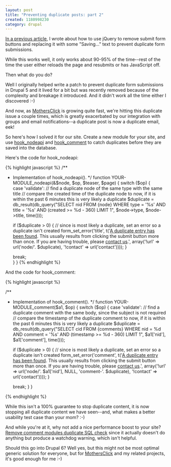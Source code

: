 ```yaml
--- 
layout: post
title: "Preventing duplicate posts: part 2"
created: 1180998230
category: drupal
---
```

<a href="http://tedserbinski.com/drupal/how-to-prevent-duplicate-posts/">In a previous article</a>, I wrote about how to use jQuery to remove submit form buttons and replacing it with some "Saving..." text to prevent duplicate form submissions. 

While this works well, it only works about 90-95% of the time--rest of the time the user either reloads the page and resubmits or has JavaScript off.

Then what do you do?

Well I originally helped write a patch to prevent duplicate form submissions in Drupal 5 and it lived for a bit but was recently removed because of the complexity and breakage it introduced. And it didn't work all the time either I discovered :-)

And now, as <a href="http://www.mothersclick.com">MothersClick</a> is growing quite fast, we're hitting this duplicate issue a couple times, which is greatly exacerbated by our integration with groups and email notifications--a duplicate post is now a duplicate email, eek!

So here's how I solved it for our site. Create a new module for your site, and use [hook_nodeapi](http://api.drupal.org/api/5/function/hook_nodeapi) and [hook_comment](http://api.drupal.org/api/5/function/hook_comment) to catch duplicates before they are saved into the database.

Here's the code for hook_nodeapi:

{% highlight javascript %}
/**
 * Implementation of hook_nodeapi().
 */
function YOUR-MODULE_nodeapi(&$node, $op, $teaser, $page) { 
  switch ($op) {  
    case 'validate':
      // find a duplicate node of the same type with the same title
      // compare the created time of the duplicate node to now, if it is within the past 6 minutes this is very likely a duplicate
      $duplicate = db_result(db_query("SELECT nid FROM {node} WHERE type = '%s' AND title = '%s' AND (created >= %d - 360) LIMIT 1", $node->type, $node->title, time()));

      if ($duplicate > 0) {
        // since is most likely a duplicate, set an error so a duplicate isn't created
        form_set_error('title', t('<a href="!url">A duplicate entry has been found</a>. This usually results from clicking the submit button more than once. If you are having trouble, please <a href="!contact">contact us</a>.', array('!url' => url('node/'. $duplicate), '!contact' => url('contact'))));
      }

      break;     
  }
}
{% endhighlight %}

And the code for hook_comment:

{% highlight javascript %}

/**
 * Implementation of hook_comment().
 */
function YOUR-MODULE_comment($a1, $op) {
  switch ($op) {
    case 'validate':
      // find a duplicate comment with the same body, since the subject is not required
      // compare the timestamp of the duplicate comment to now, if it is within the past 6 minutes this is very likely a duplicate
      $duplicate = db_result(db_query("SELECT cid FROM {comments} WHERE nid = %d AND comment = '%s' AND (timestamp >= %d - 360) LIMIT 1", $a1['nid'], $a1['comment'], time()));

      if ($duplicate > 0) {
        // since is most likely a duplicate, set an error so a duplicate isn't created
        form_set_error('comment', t('<a href="!url">A duplicate entry has been found</a>. This usually results from clicking the submit button more than once. If you are having trouble, please <a href="!contact">contact us</a>.', array('!url' => url('node/'. $a1['nid'], NULL, 'comment-'. $duplicate), '!contact' => url('contact'))));
      }

      break;
  }
}

{% endhighlight %}

While this isn't a 100% guarantee to stop duplicate content, it is now stopping all duplicate content we have seen--and, what makes a better usability test case than your mom? :-)

And while you're at it, why not add a nice performance boost to your site? <a href="http://drupal.org/node/149339">Remove comment modules duplicate SQL check</a> since it actually doesn't do anything but produce a watchdog warning, which isn't helpful.

Should this go into Drupal 6? Well yes, but this might not be most optimal generic solution for everyone, but for <a href="http://www.mothersclick.com">MothersClick</a> and my related projects, it's good enough for me :-)
